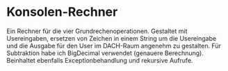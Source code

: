 # Konsolen-Rechner

Ein Rechner für die vier Grundrechenoperationen. Gestaltet mit Usereingaben, ersetzen von Zeichen in einem String um die Usereingabe und die Ausgabe für den User im DACH-Raum angenehm zu gestalten.
Für Subtraktion habe ich BigDecimal verwendet (genauere Berechnung).
Beinhaltet ebenfalls Exceptionbehandlung und rekursive Aufrufe.
